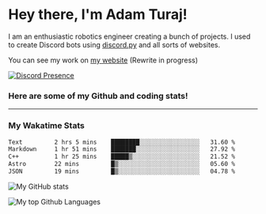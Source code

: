 # Hey there, I'm Adam Turaj!

I am an enthusiastic robotics engineer creating a bunch of projects. I used to create Discord bots using [discord.py](https://github.com/Rapptz/discord.py) and all sorts of websites.

You can see my work on [my website](https://adamturaj.com) (Rewrite in progress)

[![Discord Presence](https://lanyard.cnrad.dev/api/374147012599218176)](https://discord.com/users/374147012599218176)

### Here are some of my Github and coding stats!

---
### My Wakatime Stats
<!--START_SECTION:waka-->

```txt
Text         2 hrs 5 mins    ████████░░░░░░░░░░░░░░░░░   31.60 %
Markdown     1 hr 51 mins    ███████░░░░░░░░░░░░░░░░░░   27.92 %
C++          1 hr 25 mins    █████▒░░░░░░░░░░░░░░░░░░░   21.52 %
Astro        22 mins         █▒░░░░░░░░░░░░░░░░░░░░░░░   05.60 %
JSON         19 mins         █▒░░░░░░░░░░░░░░░░░░░░░░░   04.78 %
```

<!--END_SECTION:waka-->

![My GitHub stats](https://github-readme-stats.vercel.app/api?username=AdamTuraj&count_private=true&theme=dark)

![My top Github Languages](https://github-readme-stats.vercel.app/api/top-langs/?username=AdamTuraj&layout=compact&count_private=true&theme=dark)

